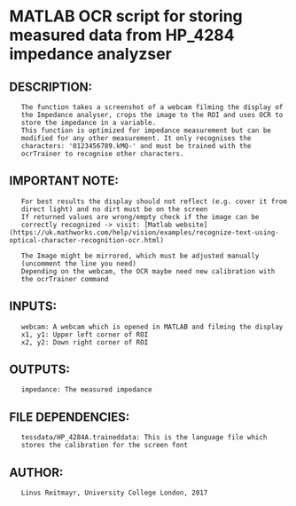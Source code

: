  # MATLAB OCR script for storing measured data from HP_4284 impedance analyzser

 ## DESCRIPTION:
       The function takes a screenshot of a webcam filming the display of
       the Impedance analyser, crops the image to the ROI and uses OCR to
       store the impedance in a variable.
       This function is optimized for impedance measurement but can be
       modified for any other measurement. It only recognises the
       characters: '0123456789.kMQ-' and must be trained with the 
       ocrTrainer to recognise other characters.

 ## IMPORTANT NOTE:
       For best results the display should not reflect (e.g. cover it from
       direct light) and no dirt must be on the screen
       If returned values are wrong/empty check if the image can be 
       correctly recognized -> visit: [Matlab website](https://uk.mathworks.com/help/vision/examples/recognize-text-using-optical-character-recognition-ocr.html)
	   
       The Image might be mirrored, which must be adjusted manually
       (uncomment the line you need)
       Depending on the webcam, the OCR maybe need new calibration with
       the ocrTrainer command

 ## INPUTS:
       webcam: A webcam which is opened in MATLAB and filming the display
       x1, y1: Upper left corner of ROI
       x2, y2: Down right corner of ROI
        
 ## OUTPUTS:
       impedance: The measured impedance

 ## FILE DEPENDENCIES:
       tessdata/HP_4284A.traineddata: This is the language file which
       stores the calibration for the screen font

 ## AUTHOR:
       Linus Reitmayr, University College London, 2017  

